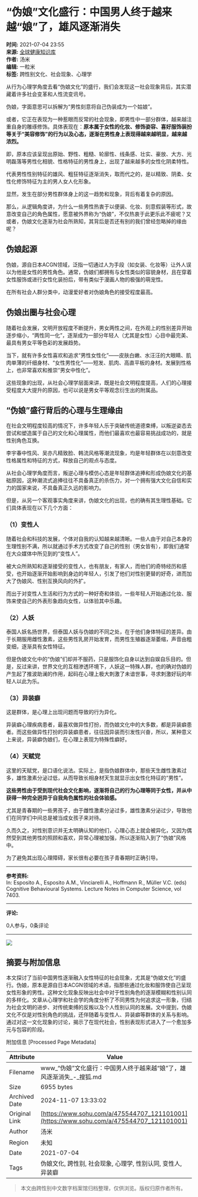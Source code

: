 # “伪娘”文化盛行：中国男人终于越来越“娘”了，雄风逐渐消失

**时间:** 2021-07-04 23:55  
**来源:** [全球健康知识库](https://www.sohu.com/?spm=smpc.content-abroad.content.1.17309863335974eeGN3l)  
**作者:** 汤米  
**编辑:** 一粒米  
**标签:** 跨性别文化、社会现象、心理学  

从行为心理学角度去看“伪娘文化”的盛行，我们会发现这一社会现象背后，其实潜藏着许多社会变革和人性流变讯号。

伪娘，字面意思可以拆解为“男性刻意将自己伪装成为一个姑娘”。

或者，它正在表现为一种惹眼而反常的社会现象，即男性中一部分群体，越来越注重自身的雕琢修饰。具体表现在：**原本属于女性的化妆、修饰姿容、喜好服饰装扮等关于“美容修饰”的行为以及心态，逐渐在男性身上表现得越来越明显，越来越浓烈。**

即，原本应该呈现出原始、野性、粗糙、轮廓性、线条感、壮实、豪放、大方、光明磊落等男性化相貌、性格特征的男性身上，出现了越来越多的女性化阴柔特性。

代表男性性别特征的雄风、粗狂特征逐渐消失，取而代之的，是以精致、阴柔、女性化修饰特征为主的男人女人化形象。

显然，发生在部分男性群体身上的这一趋势和现象，背后有着复杂的原因。

那么，从逻辑角度讲，为什么一些男性热衷于以便装、化妆、刻意假装等形式，故意改变自己的角色属性，愿意被外界称为“伪娘”，不仅热衷于此更乐此不疲呢？又或者，伪娘文化逐渐为社会所熟知，其背后是否还有别的我们曾经忽略掉的缘由呢？

## 伪娘起源

伪娘，源自日本ACGN领域，泛指一切通过人为手段（如女装、化妆等）让外人误以为他是女性的男性角色。通常，伪娘们都拥有与女性类似的容貌身材，且在穿着女性服饰或进行女性化装扮后，带有类似于漫画人物的极强的萌宠性。

在所有社会人群分类中，动漫爱好者对伪娘角色的接受程度最高。

## 伪娘出圈与社会心理

随着社会发展，文明开放程度不断提升，男女两性之间，在外观上的性别差异开始逐步缩小，“两性同一化”，逐渐成为一部分年轻人（尤其是女性）心目中最完美、最具有男女平等色彩的发展趋势。

当下，就有许多女性喜欢和追求“男性女性化”——皮肤白嫩、水汪汪的大眼睛、肌肉单薄的纤细身材、“女性男性化”——短发、肌肉、高直平板的身材。发展到性格上，也非常喜欢和推崇“男女中性化”。

这些现象的出现，从社会心理学层面来讲，既是社会文明程度提高，人们的心理接受程度大大提升的原因，也可以说是男女平等观念衍生出的附属品。

## “伪娘”盛行背后的心理与生理缘由

在社会文明程度较高的情况下，许多年轻人乐于突破传统道德束缚，以叛逆姿态去尝试和塑造属于自己的文化和心理属性，而他们最喜欢也最容易挑战成功的，就是性别角色互换。

李宇春中性风、吴亦凡精致脸、韩流风格等潮流现象，均是年轻群体在以刻意改变性格属性和特征的方式，释放自己的观点与态度。

从社会心理学角度而言，叛逆心理与模仿心态是年轻群体追捧和形成伪娘文化的基础原因，这种潮流式追捧往往不具备真正的杀伤力，对一个拥有强大文化自信和实力的国家来说，不具备真正久远的影响力。

但是，从另一个客观事实角度来讲，伪娘文化的出现，也的确有其生理性基础。它们具体表现在以下几个方面：

### （1）变性人

随着社会和科技的发展，个体对自我的认知越来越清晰。一些人由于对自己本身的生理性别不满，所以就通过手术方式改变了自己的性别（男女皆有），即我们通常在大众媒体中所见到的“变性人”。

被大众所熟知和逐渐接受的变性人，也有朋友，有家人，而他们的奇特经历和感受，也开始逐渐开始影响到身边的年轻人，引发了他们对性别更替的好奇，进而加大了伪娘风、性别互换风向的外扩。

而出于对变性人生活和行为方式的一种好奇和体验，一些年轻人开始通过化妆、服饰来使自己的外表形象趋向女性，以体验其中乐趣。

### （2）人妖

泰国人妖名扬世界，但泰国人妖与伪娘的不同之处，在于他们身体特征的差异。由于长期服用雌性激素，这些男性乳房开始发育，而男性生殖器逐渐萎缩，声音由粗变细，逐渐具有女性特征。

但是伪娘文化中的“伪娘”们却并不服药，只是服饰化自身以达到自娱自乐目的。但是，反过来讲，世界文化的互相渗透环境下，人妖这一特殊人群，也的确对伪娘的产生起了推波助澜的作用，起码在心理上极大刺激了未谙世事，寻求刺激好玩的年轻人以此为乐。

### （3）异装癖

这是群体，是心理上出现问题而导致的行为异化。

异装癖心理疾病患者，最喜欢做异性打扮，而伪娘文化中的大多数，都是异装癖患者。而这些做异性打扮的异装癖患者，往往因异装而引发性兴奋，所以，某种意义上来说，异装癖伪娘们，在心理上表现为特殊性癖好。

### （4）天赋党

这里的天赋党，是口语化说法。实际上，是指伪娘群体中，那些天生雌性激素过多，雄性激素分泌过低，从而导致长相身材天生就显示出女性化特征的“男性”。

**这些男性由于受到现代社会文化影响，逐渐将自己的行为心理等同于女性，并从中获得一种完全迥异于自我角色属性的社会体验感。**

尤其是青春期的一些男孩子，由于雌性激素分泌过多，雄性激素分泌过少，导致他们在同学们中间总是被当成女孩子来对待。

久而久之，对性别意识并无太明确认知的他们，心理心态上就会被异化，又因为偶然受到其他男性的照顾和喜欢，异常心理被加强，所以逐渐陷入到了“伪娘”风格中。

为了避免其出现心理障碍，家长很有必要在孩子青春期时正确引导。

---

**参考资料:**  
In: Esposito A., Esposito A.M., Vinciarelli A., Hoffmann R., Müller V.C. (eds) Cognitive Behavioural Systems. Lecture Notes in Computer Science, vol 7403.

--- 

**评论:**

0人参与，0条评论  

--- 

![](https://sb.scorecardresearch.com/p?c1=2&c2=34403499&ns_ap_sv=2.1511.10&ns_type=hidden&ns_st_it=a&ns_st_sv=4.0.0&ns_st_ad=1&ns_st_sq=1&ns_st_id=276853&ns_st_ec=1&ns_st_cn=1&ns_st_ev=play&ns_st_ct=va&ns_st_cl=0&ns_st_pt=0&c3=vidoomynet&c4=&c6=&ns_ts=1730986334)

## 摘要与附加信息

<!-- tcd_abstract -->
本文探讨了当前中国男性逐渐融入女性特征的社会现象，尤其是“伪娘文化”的盛行。伪娘，原本是源自日本ACGN领域的术语，指那些通过化妆和服饰使自己呈现女性形象的男性。这种文化现象反映出社会中对于性别角色的逐渐模糊和性别认同的多样化。文章从心理学和社会学的角度分析了不同男性为何追求这一形象，归结为社会文明的进步、对传统束缚的反叛以及个人性别认同的发展。文中提到，伪娘文化不仅是对性别角色的挑战，还伴随着与变性人、异装癖等群体的关系与影响。通过对这一文化现象的讨论，揭示了在现代社会，性别表现形式进入了一个愈加多元与包容的阶段。
<!-- tcd_abstract_end -->

附加信息 [Processed Page Metadata]

| Attribute       | Value                                  |
|-----------------|----------------------------------------|
| Filename        | www_“伪娘”文化盛行：中国男人终于越来越“娘”了，雄风逐渐消失_-_搜狐.md                             |
| Size            | 6955 bytes                           |
| Archived Date   | 2024-11-07 13:33:02                             |
| Original Link   | [https://www.sohu.com/a/475544707_121101001](https://www.sohu.com/a/475544707_121101001)                       |
| Author          | 汤米                               |
| Region          | 未知                               |
| Date            | 2021-07-04                                 |
| Tags            | 伪娘文化, 跨性别, 社会现象, 心理学, 性别认同, 变性人, 异装癖                                 |
>
> 本文由跨性别中文数字档案馆归档整理，仅供浏览。版权归原作者所有。
>